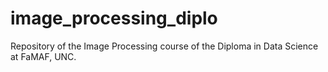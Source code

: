 # image_processing_diplo
Repository of the Image Processing course of the Diploma in Data Science at FaMAF, UNC.
